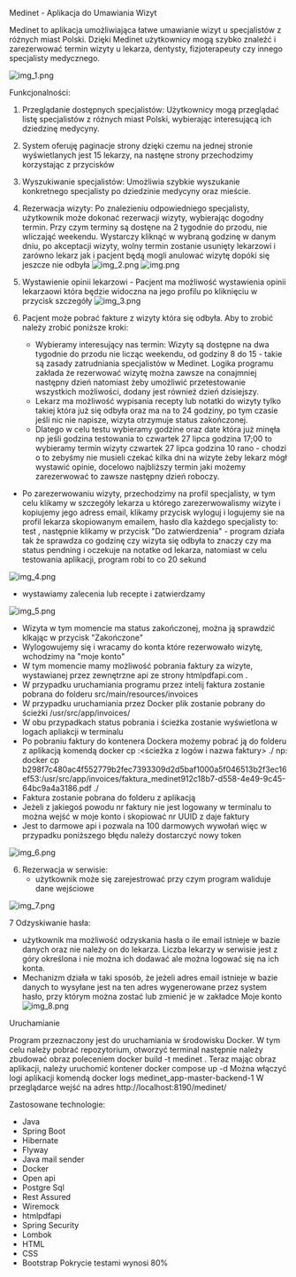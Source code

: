 Medinet - Aplikacja do Umawiania Wizyt

Medinet to aplikacja umożliwiająca łatwe umawianie wizyt u specjalistów z różnych miast Polski. Dzięki Medinet użytkownicy mogą szybko znaleźć i zarezerwować termin wizyty u lekarza, dentysty, fizjoterapeuty czy innego specjalisty medycznego.

![img_1.png](readmeImages/img_1.png)

Funkcjonalności:

1. Przeglądanie dostępnych specjalistów: Użytkownicy mogą przeglądać listę specjalistów z różnych miast Polski, wybierając interesującą ich dziedzinę medycyny.
2. System oferuję paginacje strony dzięki czemu na jednej stronie wyświetlanych jest 15 lekarzy, na nastęne strony przechodzimy korzystając z przycisków
3. Wyszukiwanie specjalistów: Umożliwia szybkie wyszukanie konkretnego specjalisty po dziedzinie medycyny oraz mieście.
4. Rezerwacja wizyty: Po znalezieniu odpowiedniego specjalisty, użytkownik może dokonać rezerwacji wizyty, wybierając dogodny termin.
   Przy czym terminy są dostęne na 2 tygodnie do przodu, nie wliczająć weekendu. Wystarczy kliknąć w wybraną godzinę w danym dniu, po akceptacji wizyty, wolny termin zostanie usunięty lekarzowi i zarówno lekarz jak i pacjent będą mogli anulować wizytę dopóki się jeszcze nie odbyła
![img_2.png](readmeImages/img_2.png)
![img.png](readmeImages/img.png)
5. Wystawienie opinii lekarzowi - Pacjent ma możliwość wystawienia opinii lekarzaowi która będzie widoczna na jego profilu po kliknięciu w przycisk szczegóły
![img_3.png](readmeImages/img_3.png) 
 
6. Pacjent może pobrać fakture z wizyty która się odbyła. Aby to zrobić należy zrobić poniższe kroki:
   - Wybieramy interesujący nas termin: Wizyty są dostępne na dwa tygodnie do przodu nie licząc weekendu, od godziny 8 do 15 - takie są zasady zatrudniania specjalistów w Medinet. Logika programu zakłada że rezerwować wizytę można zawsze na conajmniej następny dzień natomiast żeby umożliwić przetestowanie wszystkich możliwości, dodany jest również dzień dzisiejszy.
   - Lekarz ma możliwość wypisania recepty lub notatki do wizyty tylko takiej która już się odbyła oraz ma na to 24 godziny, po tym czasie jeśli nic nie napisze, wizyta otrzymuje status zakończonej.
   - Dlatego w celu testu wybieramy godzine oraz date która już minęła np jeśli godzina testowania to czwartek 27 lipca godzina 17;00 to wybieramy termin wizyty czwartek 27 lipca godzina 10 rano - chodzi o to zebyśmy nie musieli czekać kilka dni na wizyte żeby lekarz mógł wystawić opinie, docelowo najbliższy termin jaki możemy zarezerwować to zawsze następny dzień roboczy. 
 - Po zarezerwowaniu wizyty, przechodzimy na profil specjalisty, w tym celu klikamy w szczegóły lekarza u którego zarezerwowalismy wizyte i kopiujemy jego adress email, klikamy przycisk wyloguj i logujemy sie na profil lekarza skopiowanym emailem, hasło dla każdego specjalisty to: test
   , następnie klikamy w przycisk "Do zatwierdzenia" - program działa tak że sprawdza co godzinę czy wizyta się odbyła to znaczy czy ma status pendning i oczekuje na notatke od lekarza, natomiast w celu testowania aplikacji, program robi to co 20 sekund
   
![img_4.png](readmeImages/img_4.png)

   - wystawiamy zalecenia lub recepte i zatwierdzamy
   
  ![img_5.png](readmeImages/img_5.png)
     
- Wizyta w tym momencie ma status zakończonej, można ją sprawdzić klkając w przycisk "Zakończone"
- Wylogowujemy się i wracamy do konta które rezerwowało wizytę, wchodzimy na "moje konto"
- W tym momencie mamy możliwość pobrania faktury za wizyte, wystawianej przez zewnętrzne api ze strony htmlpdfapi.com .
- W przypadku uruchamiania programu przez intelij faktura zostanie pobrana do folderu src/main/resources/invoices
- W przypadku uruchamiania przez Docker plik zostanie pobrany do ścieżki /usr/src/app/invoices/
- W obu przypadkach status pobrania i  ścieżka zostanie wyświetlona w logach apliakcji w terminalu
- Po pobraniu faktury do kontenera Dockera możemy pobrać ją do folderu z aplikacją komendą
 docker cp <id kontenera>:<ścieżka z logów i nazwa faktury> ./
np: docker cp b298f7c480ac4f552779b2fec7393309d2d5baf1000a5f046513b2f3ec16ef53:/usr/src/app/invoices/faktura_medinet912c18b7-d558-4e49-9c45-64bc9a4a3186.pdf ./
- Faktura zostanie pobrana do folderu z aplikacją 
- Jeżeli z jakiegoś powodu nr faktury nie jest logowany w terminalu to można wejść w moje konto i skopiować nr UUID z daje faktury
- Jest to darmowe api i pozwala na  100 darmowych wywołań więc w przypadku poniższego błędu należy dostarczyć nowy token

![img_6.png](readmeImages/img_6.png)

6. Rezerwacja w serwisie:
   - użytkownik może się zarejestrować przy czym program waliduje dane wejściowe
     
![img_7.png](readmeImages/img_7.png)

7 Odzyskiwanie hasła:
  - użytkownik ma  możliwość odzyskania hasła o ile email istnieje w bazie danych oraz nie należy on do lekarza. Liczba lekarzy w serwisie jest z góry określona i nie można ich dodawać ale można logować się na ich konta.
  - Mechanizm działa w taki sposób, że jeżeli adres email istnieje w bazie danych to wysyłane jest na ten adres wygenerowane przez system hasło, przy którym można zostać lub zmienić je w zakładce Moje konto
![img_8.png](readmeImages/img_8.png)

Uruchamianie

Program przeznaczony jest do uruchamiania w środowisku Docker. W tym celu należy pobrać repozytorium, otworzyć terminal 
następnie należy zbudować obraz poleceniem docker build -t medinet .
Teraz mając obraz aplikacji, należy uruchomić kontener docker compose up -d
Można włączyć logi aplikacji komendą docker logs medinet_app-master-backend-1
W przeglądarce wejść na adres http://localhost:8190/medinet/

Zastosowane technologie:
- Java
- Spring Boot
- Hibernate
- Flyway
- Java mail sender
- Docker
- Open api
- Postgre Sql
- Rest Assured
- Wiremock
- htmlpdfapi
- Spring Security
- Lombok
- HTML
- CSS
- Bootstrap
  Pokrycie testami wynosi 80%
